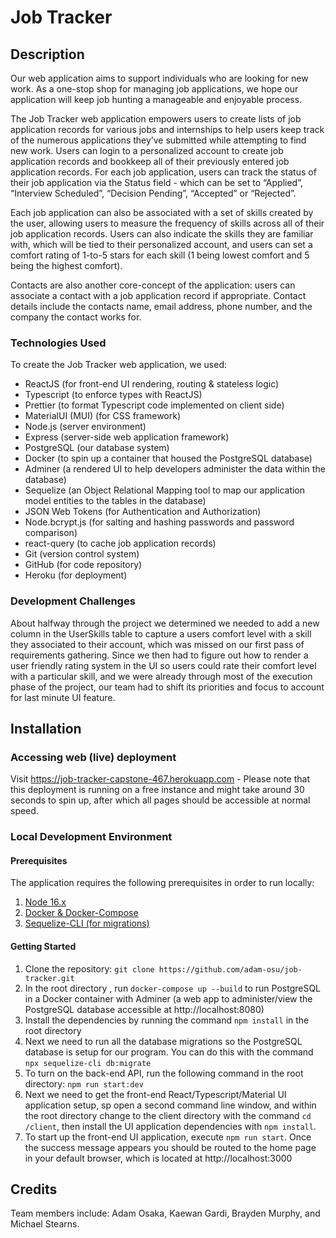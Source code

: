 # Job Tracker

## Description
Our web application aims to support individuals who are looking for new work. As a one-stop shop for managing job applications, we hope our application will keep job hunting a manageable and enjoyable process.

The Job Tracker web application empowers users to create lists of job application records for various jobs and internships to help users keep track of the numerous applications they’ve submitted while attempting to find new work. Users can login to a personalized account to create job application records and bookkeep all of their previously entered job application records. For each job application, users can track the status of their job application via the Status field - which can be set to “Applied”, “Interview Scheduled”, “Decision Pending”, “Accepted” or “Rejected”.

Each job application can also be associated with a set of skills created by the user, allowing users to measure the frequency of skills across all of their job application records. Users can also indicate the skills they are familiar with, which will be tied to their personalized account, and users can set a comfort rating of 1-to-5 stars for each skill (1 being lowest comfort and 5 being the highest comfort).

Contacts are also another core-concept of the application: users can associate a contact with a job application record if appropriate. Contact details include the contacts name, email address, phone number, and the company the contact works for.

### Technologies Used
To create the Job Tracker web application, we used:
- ReactJS (for front-end UI rendering, routing & stateless logic)
- Typescript (to enforce types with ReactJS)
- Prettier (to format Typescript code implemented on client side)
- MaterialUI (MUI) (for CSS framework)
- Node.js (server environment)
- Express (server-side web application framework)
- PostgreSQL (our database system)
- Docker (to spin up a container that housed the PostgreSQL database)
- Adminer (a rendered UI to help developers administer the data within the database)
- Sequelize (an Object Relational Mapping tool to map our application model entities to the tables in the database)
- JSON Web Tokens (for Authentication and Authorization)
- Node.bcrypt.js (for salting and hashing passwords and password comparison)
- react-query (to cache job application records)
- Git (version control system)
- GitHub (for code repository)
- Heroku (for deployment)

### Development Challenges
About halfway through the project we determined we needed to add a new column in the UserSkills table to capture a users comfort level with a skill they associated to their account, which was missed on our first pass of requirements gathering. Since we then had to figure out how to render a user friendly rating system in the UI so users could rate their comfort level with a particular skill, and we were already through most of the execution phase of the project, our team had to shift its priorities and focus to account for last minute UI feature.

## Installation
### Accessing web (live) deployment
Visit https://job-tracker-capstone-467.herokuapp.com - Please note that this deployment is running on a free instance and might take around 30 seconds to spin up, after which all pages should be accessible at normal speed.

### Local Development Environment
#### Prerequisites
The application requires the following prerequisites in order to run locally:
1. [Node 16.x](https://nodejs.org/en/)
2. [Docker & Docker-Compose](https://www.docker.com/)
3. [Sequelize-CLI (for migrations)](https://sequelize.org/docs/v6/other-topics/migrations/)

#### Getting Started
1. Clone the repository: `git clone https://github.com/adam-osu/job-tracker.git`
2. In the root directory , run `docker-compose up --build` to run PostgreSQL in a Docker container with Adminer (a web app to administer/view the PostgreSQL database accessible at http://localhost:8080)
3. Install the dependencies by running the command `npm install` in the root directory
4. Next we need to run all the database migrations so the PostgreSQL database is setup for our program. You can do this with the command `npx sequelize-cli db:migrate`
5. To turn on the back-end API, run the following command in the root directory: `npm run start:dev`
6. Next we need to get the front-end React/Typescript/Material UI application setup, sp open a second command line window, and within the root directory change to the client directory with the command `cd /client`, then install the UI application dependencies with `npm install`.
7. To start up the front-end UI application, execute `npm run start`. Once the success message appears you should be routed to the home page in your default browser, which is located at http://localhost:3000

## Credits
Team members include: Adam Osaka, Kaewan Gardi, Brayden Murphy, and Michael Stearns.